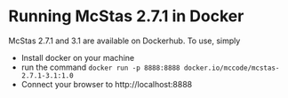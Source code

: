 # Running McStas 2.7.1 in Docker

McStas 2.7.1 and 3.1 are available on Dockerhub. To use, simply

* Install docker on your machine
* run the command
```docker run -p 8888:8888 docker.io/mccode/mcstas-2.7.1-3.1:1.0```
* Connect your browser to http://localhost:8888

